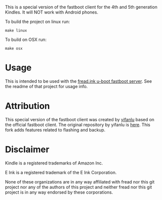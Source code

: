 This is a special version of the fastboot client for the 4th and 5th generation Kindles. It will NOT work with Android phones.

To build the project on linux run:

```
make linux
```

To build on OSX run:
   
```
make osx
```

# Usage

This is intended to be used with the [fread.ink u-boot fastboot server](https://github.com/fread-ink/fread-installer-u-boot). See the readme of that project for usage info.

# Attribution

This special version of the fastboot client was created by [yifanlu](https://github.com/yifanlu) based on the official fastboot client. The original repository by yifanlu is [here](https://github.com/yifanlu/Fastboot-Kindle). This fork adds features related to flashing and backup.

# Disclaimer

Kindle is a registered trademarks of Amazon Inc. 

E Ink is a registered trademark of the E Ink Corporation. 

None of these organizations are in any way affiliated with fread nor this git project nor any of the authors of this project and neither fread nor this git project is in any way endorsed by these corporations.
